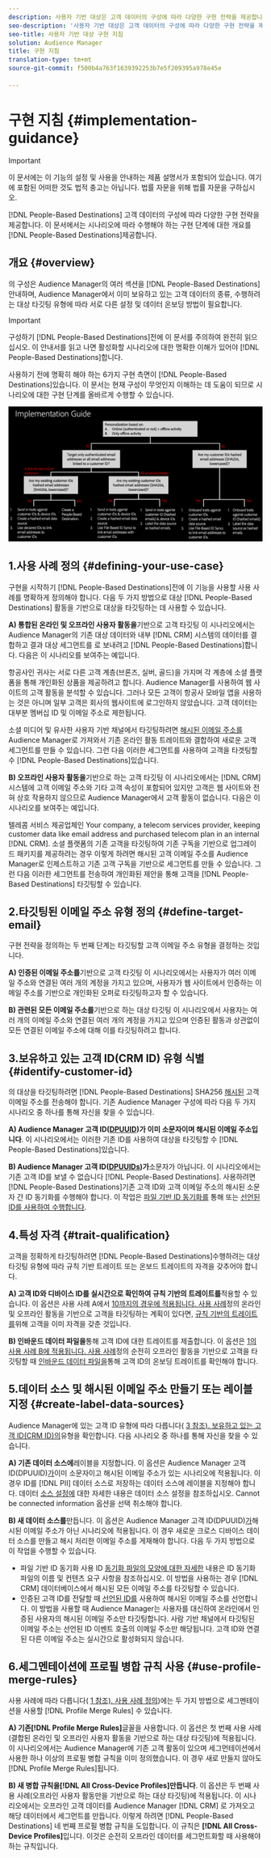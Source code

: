 ```yaml
---
description: 사용자 기반 대상은 고객 데이터의 구성에 따라 다양한 구현 전략을 제공합니다. 이 문서에서는 시나리오에 따라 사람 기반 대상에 대해 수행해야 하는 구현 단계에 대한 개요를 제공합니다.
seo-description: '사용자 기반 대상은 고객 데이터의 구성에 따라 다양한 구현 전략을 제공합니다. 이 문서에서는 시나리오에 따라 사람 기반 대상에 대해 수행해야 하는 구현 단계에 대한 개요를 제공합니다.  '
seo-title: 사용자 기반 대상 구현 지침
solution: Audience Manager
title: 구현 지침
translation-type: tm+mt
source-git-commit: f500b4a763f1639392253b7e5f209395a978e45e

---
```



# 구현 지침 {#implementation-guidance}

>[!IMPORTANT]
>이 문서에는 이 기능의 설정 및 사용을 안내하는 제품 설명서가 포함되어 있습니다. 여기에 포함된 어떠한 것도 법적 충고는 아닙니다. 법률 자문을 위해 법률 자문을 구하십시오.

[!DNL People-Based Destinations] 고객 데이터의 구성에 따라 다양한 구현 전략을 제공합니다. 이 문서에서는 시나리오에 따라 수행해야 하는 구현 단계에 대한 개요를 [!DNL People-Based Destinations]제공합니다.

## 개요 {#overview}

의 구성은 Audience Manager의 여러 섹션을 [!DNL People-Based Destinations] 안내하며, Audience Manager에서 이미 보유하고 있는 고객 데이터의 종류, 수행하려는 대상 타깃팅 유형에 따라 서로 다른 설정 및 데이터 온보딩 방법이 필요합니다.

>[!IMPORTANT]
> 구성하기 [!DNL People-Based Destinations]전에 이 문서를 주의하여 완전히 읽으십시오. 이 안내서를 읽고 나면 활성화할 시나리오에 대한 명확한 이해가 있어야 [!DNL People-Based Destinations]합니다.

사용하기 전에 명확히 해야 하는 6가지 구현 측면이 [!DNL People-Based Destinations]있습니다. 이 문서는 현재 구성이 무엇인지 이해하는 데 도움이 되므로 시나리오에 대한 구현 단계를 올바르게 수행할 수 있습니다.

![pbd-implementation](assets/pbd-implementation.png)

## 1.사용 사례 정의 {#defining-your-use-case}

구현을 시작하기 [!DNL People-Based Destinations]전에 이 기능을 사용할 사용 사례를 명확하게 정의해야 합니다. 다음 두 가지 방법으로 대상 [!DNL People-Based Destinations] 활동을 기반으로 대상을 타깃팅하는 데 사용할 수 있습니다.

**A) 통합된 온라인 및 오프라인 사용자 활동을**&#x200B;기반으로 고객 타깃팅 이 시나리오에서는 Audience Manager의 기존 대상 데이터와 내부 [!DNL CRM] 시스템의 데이터를 결합하고 결과 대상 세그먼트를 로 보내려고 [!DNL People-Based Destinations]합니다. 다음은 이 시나리오를 보여주는 예입니다.

항공사인 귀사는 서로 다른 고객 계층(브론즈, 실버, 골드)을 가지며 각 계층에 소셜 플랫폼을 통해 개인화된 상품을 제공하려고 합니다. Audience Manager를 사용하여 웹 사이트의 고객 활동을 분석할 수 있습니다. 그러나 모든 고객이 항공사 모바일 앱을 사용하는 것은 아니며 일부 고객은 회사의 웹사이트에 로그인하지 않았습니다. 고객 데이터는 대부분 멤버십 ID 및 이메일 주소로 제한됩니다.

소셜 미디어 및 유사한 사용자 기반 채널에서 타깃팅하려면 [해시된 이메일 주소를](people-based-destinations-prerequisites.md) Audience Manager로 가져와서 기존 온라인 활동 트레이트와 결합하여 새로운 고객 세그먼트를 만들 수 있습니다. 그런 다음 이러한 세그먼트를 사용하여 고객을 타겟팅할 수 [!DNL People-Based Destinations]있습니다.

**B) 오프라인 사용자 활동을**&#x200B;기반으로 하는 고객 타깃팅 이 시나리오에서는 [!DNL CRM] 시스템에 고객 이메일 주소와 기타 고객 속성이 포함되어 있지만 고객은 웹 사이트와 전혀 상호 작용하지 않으므로 Audience Manager에서 고객 활동이 없습니다. 다음은 이 시나리오를 보여주는 예입니다.

텔레콤 서비스 제공업체인 Your company, a telecom services provider, keeping customer data like email address and purchased telecom plan in an internal [!DNL CRM]. 소셜 플랫폼의 기존 고객을 타깃팅하여 기존 구독을 기반으로 업그레이드 패키지를 제공하려는 경우 이렇게 하려면 해시된 고객 이메일 주소를 Audience Manager로 인제스트하고 기존 고객 구독을 기반으로 세그먼트를 만들 수 있습니다. 그런 다음 이러한 세그먼트를 전송하여 개인화된 제안을 통해 고객을 [!DNL People-Based Destinations] 타깃팅할 수 있습니다.

## 2.타깃팅된 이메일 주소 유형 정의 {#define-target-email}

구현 전략을 정의하는 두 번째 단계는 타깃팅할 고객 이메일 주소 유형을 결정하는 것입니다.

**A) 인증된 이메일 주소를**&#x200B;기반으로 고객 타깃팅 이 시나리오에서는 사용자가 여러 이메일 주소와 연결된 여러 개의 계정을 가지고 있으며, 사용자가 웹 사이트에서 인증하는 이메일 주소를 기반으로 개인화된 오퍼로 타깃팅하고자 할 수 있습니다.

**B) 관련된 모든 이메일 주소를**&#x200B;기반으로 하는 대상 타깃팅 이 시나리오에서 사용자는 여러 개의 이메일 주소와 연결된 여러 개의 계정을 가지고 있으며 인증된 활동과 상관없이 모든 연결된 이메일 주소에 대해 이를 타깃팅하려고 합니다.

## 3.보유하고 있는 고객 ID(CRM ID) 유형 식별 {#identify-customer-id}

의 대상을 타깃팅하려면 [!DNL People-Based Destinations] SHA256 [해시된](people-based-destinations-prerequisites.md) 고객 이메일 주소를 전송해야 합니다. 기존 Audience Manager 구성에 따라 다음 두 가지 시나리오 중 하나를 통해 자신을 찾을 수 있습니다.

**A) Audience Manager 고객 ID([DPUUID](../../reference/ids-in-aam.md))가 이미 소문자이며 해시된 이메일 주소입니다**. 이 시나리오에서는 이러한 기존 ID를 사용하여 대상을 타깃팅할 수 [!DNL People-Based Destinations]있습니다.

**B) Audience Manager 고객 ID([DPUUIDs](../../reference/ids-in-aam.md))가**&#x200B;소문자가 아닙니다. 이 시나리오에서는 기존 고객 ID를 보낼 수 없습니다 [!DNL People-Based Destinations]. 사용하려면 [!DNL People-Based Destinations]기존 고객 ID와 고객 이메일 주소의 해시된 소문자 간 ID 동기화를 수행해야 합니다. 이 작업은 [파일 기반 ID 동기화를](../../integration/sending-audience-data/batch-data-transfer-explained/id-sync-file-based.md) 통해 또는 [선언된 ID를 사용하여 수행합니다](../declared-ids.md).

## 4.특성 자격 {#trait-qualification}

고객을 정확하게 타깃팅하려면 [!DNL People-Based Destinations]수행하려는 대상 타깃팅 유형에 따라 규칙 기반 트레이트 또는 온보드 트레이트의 자격을 갖추어야 합니다.

**A) 고객 ID와 디바이스 ID를 실시간으로 확인하여 규칙 기반의 트레이트를**&#x200B;적용할 수 있습니다. 이 옵션은 사용 사례 A에서 [10까지의 경우에 적용됩니다. 사용 사례](people-based-destinations-workflow.md#defining-your-use-case)정의 온라인 및 오프라인 활동을 기반으로 고객을 타깃팅하는 계획이 있다면, [규칙 기반의 트레이트를](../traits/trait-qualification-reference.md)위해 고객을 이미 자격을 갖춘 것입니다.

**B) 인바운드 데이터 파일을**&#x200B;통해 고객 ID에 대한 트레이트를 제출합니다. 이 옵션은 [1의 사용 사례 B에 적용됩니다. 사용 사례](people-based-destinations-workflow.md#defining-your-use-case)정의 순전히 오프라인 활동을 기반으로 고객을 타깃팅할 때 [인바운드 데이터 파일을](../../integration/sending-audience-data/batch-data-transfer-explained/inbound-file-contents.md)통해 고객 ID의 온보딩 트레이트를 확인해야 합니다.

## 5.데이터 소스 및 해시된 이메일 주소 만들기 또는 레이블 지정 {#create-label-data-sources}

Audience Manager에 있는 고객 ID 유형에 따라 다릅니다( [3 참조). 보유하고 있는 고객 ID(CRM ID)의](people-based-destinations-workflow.md#identify-customer-id)유형을 확인합니다. 다음 시나리오 중 하나를 통해 자신을 찾을 수 있습니다.

**A) 기존 데이터 소스에**&#x200B;레이블을 지정합니다. 이 옵션은 Audience Manager 고객 ID(DPUUID)[가](../../reference/ids-in-aam.md)이미 소문자이고 해시된 이메일 주소가 있는 시나리오에 적용됩니다. 이 경우 ID를 [!DNL PII] 데이터 소스로 저장하는 데이터 소스에 레이블을 지정해야 합니다. 데이터 [소스 설정에](../datasources-list-and-settings.md) 대한 자세한 내용은 데이터 소스 설정을 참조하십시오. Cannot be connected information 옵션을 선택 취소해야 합니다.

**B) 새 데이터 소스를**&#x200B;만듭니다. 이 옵션은 Audience Manager 고객 ID(DPUUID)[가](../../reference/ids-in-aam.md)해시된 이메일 주소가 아닌 시나리오에 적용됩니다. 이 경우 새로운 크로스 디바이스 데이터 소스를 만들고 해시 처리한 이메일 주소를 게재해야 합니다. 다음 두 가지 방법으로 이 작업을 수행할 수 있습니다.

* 파일 기반 ID 동기화 사용 ID [동기화 파일의 모양에 대한 자세한](../../integration/sending-audience-data/batch-data-transfer-explained/id-sync-file-based.md) 내용은 ID 동기화 파일의 이름 및 컨텐츠 요구 사항을 참조하십시오. 이 방법을 사용하는 경우 [!DNL CRM] 데이터베이스에서 해시된 모든 이메일 주소를 타깃팅할 수 있습니다.
* 인증된 고객 ID를 전달할 때 [선언된 ID를](../declared-ids.md) 사용하여 해시된 이메일 주소를 선언합니다. 이 방법을 사용할 때 Audience Manager는 사용자를 대신하여 온라인에서 인증된 사용자의 해시된 이메일 주소만 타깃팅합니다. 사람 기반 채널에서 타깃팅된 이메일 주소는 선언된 ID 이벤트 호출의 이메일 주소만 해당됩니다. 고객 ID와 연결된 다른 이메일 주소는 실시간으로 활성화되지 않습니다.

## 6.세그멘테이션에 프로필 병합 규칙 사용 {#use-profile-merge-rules}

사용 사례에 따라 다릅니다( [1 참조). 사용 사례 정의](people-based-destinations-workflow.md#defining-your-use-case))에는 두 가지 방법으로 세그멘테이션을 사용할 [!DNL Profile Merge Rules] 수 있습니다.

**A) 기존[!DNL Profile Merge Rules]**&#x200B;글꼴을 사용합니다. 이 옵션은 첫 번째 사용 사례(결합된 온라인 및 오프라인 사용자 활동을 기반으로 하는 대상 타깃팅)에 적용됩니다. 이 시나리오에서는 Audience Manager에 기존 고객 활동이 있으며 세그먼테이션에서 사용한 하나 이상의 프로필 병합 규칙을 이미 정의했습니다. 이 경우 새로 만들지 않아도 [!DNL Profile Merge Rules]됩니다.

**B) 새 병합 규칙을[!DNL All Cross-Device Profiles]만듭니다**. 이 옵션은 두 번째 사용 사례(오프라인 사용자 활동만을 기반으로 하는 대상 타깃팅)에 적용됩니다. 이 시나리오에서는 오프라인 고객 데이터를 Audience Manager [!DNL CRM] 로 가져오고 해당 데이터에서 세그먼트를 만듭니다. 이렇게 하려면 [!DNL People-Based Destinations] 네 번째 프로필 병합 규칙을 도입합니다. 이 규칙은 **[!DNL All Cross-Device Profiles]**&#x200B;입니다. 이것은 순전히 오프라인 데이터를 세그먼트화할 때 사용해야 하는 규칙입니다.
